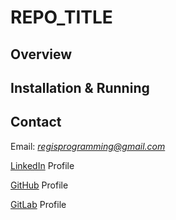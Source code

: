 # REPO_TITLE

## Overview

## Installation & Running

## Contact

Email: *regisprogramming@gmail.com*

[LinkedIn](https://www.linkedin.com/in/regissfaria/) Profile

[GitHub](https://github.com/regisfaria) Profile

[GitLab](https://gitlab.com/regisfaria) Profile
